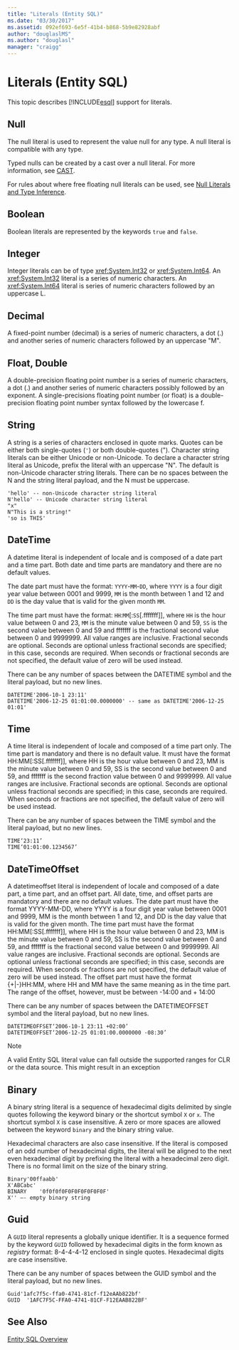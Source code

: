```yaml
---
title: "Literals (Entity SQL)"
ms.date: "03/30/2017"
ms.assetid: 092ef693-6e5f-41b4-b868-5b9e82928abf
author: "douglaslMS"
ms.author: "douglasl"
manager: "craigg"
---
```

# Literals (Entity SQL)
This topic describes [!INCLUDE[esql](../../../../../../includes/esql-md.md)] support for literals.  
  
## Null  
 The null literal is used to represent the value null for any type. A null literal is compatible with any type.  
  
 Typed nulls can be created by a cast over a null literal. For more information, see [CAST](../../../../../../docs/framework/data/adonet/ef/language-reference/cast-entity-sql.md).  
  
 For rules about where free floating null literals can be used, see [Null Literals and Type Inference](../../../../../../docs/framework/data/adonet/ef/language-reference/null-literals-and-type-inference-entity-sql.md).  
  
## Boolean  
 Boolean literals are represented by the keywords `true` and `false`.  
  
## Integer  
 Integer literals can be of type <xref:System.Int32> or <xref:System.Int64>. An <xref:System.Int32> literal is a series of numeric characters. An <xref:System.Int64> literal is series of numeric characters followed by an uppercase L.  
  
## Decimal  
 A fixed-point number (decimal) is a series of numeric characters, a dot (.) and another series of numeric characters followed by an uppercase "M".  
  
## Float, Double  
 A double-precision floating point number is a series of numeric characters, a dot (.) and another series of numeric characters possibly followed by an exponent. A single-precisions floating point number (or float) is a double-precision floating point number syntax followed by the lowercase f.  
  
## String  
 A string is a series of characters enclosed in quote marks. Quotes can be either both single-quotes (`'`) or both double-quotes ("). Character string literals can be either Unicode or non-Unicode. To declare a character string literal as Unicode, prefix the literal with an uppercase "N". The default is non-Unicode character string literals. There can be no spaces between the N and the string literal payload, and the N must be uppercase.  
  
```  
'hello' -- non-Unicode character string literal  
N'hello' -- Unicode character string literal  
"x"  
N"This is a string!"  
'so is THIS'  
```  
  
## DateTime  
 A datetime literal is independent of locale and is composed of a date part and a time part. Both date and time parts are mandatory and there are no default values.  
  
 The date part must have the format: `YYYY`-`MM`-`DD`, where `YYYY` is a four digit year value between 0001 and 9999, `MM` is the month between 1 and 12 and `DD` is the day value that is valid for the given month `MM`.  
  
 The time part must have the format: `HH`:`MM`[:`SS`[.fffffff]], where `HH` is the hour value between 0 and 23, `MM` is the minute value between 0 and 59, `SS` is the second value between 0 and 59 and fffffff is the fractional second value between 0 and 9999999. All value ranges are inclusive. Fractional seconds are optional. Seconds are optional unless fractional seconds are specified; in this case, seconds are required. When seconds or fractional seconds are not specified, the default value of zero will be used instead.  
  
 There can be any number of spaces between the DATETIME symbol and the literal payload, but no new lines.  
  
```  
DATETIME'2006-10-1 23:11'  
DATETIME'2006-12-25 01:01:00.0000000' -- same as DATETIME'2006-12-25 01:01'  
```  
  
## Time  
 A time literal is independent of locale and composed of a time part only. The time part is mandatory and there is no default value. It must have the format HH:MM[:SS[.fffffff]], where HH is the hour value between 0 and 23, MM is the minute value between 0 and 59, SS is the second value between 0 and 59, and fffffff is the second fraction value between 0 and 9999999. All value ranges are inclusive. Fractional seconds are optional. Seconds are optional unless fractional seconds are specified; in this case, seconds are required. When seconds or fractions are not specified, the default value of zero will be used instead.  
  
 There can be any number of spaces between the TIME symbol and the literal payload, but no new lines.  
  
```  
TIME‘23:11’  
TIME‘01:01:00.1234567’  
```  
  
## DateTimeOffset  
 A datetimeoffset literal is independent of locale and composed of a date part, a time part, and an offset part. All date, time, and offset parts are mandatory and there are no default values. The date part must have the format YYYY-MM-DD, where YYYY is a four digit year value between 0001 and 9999, MM is the month between 1 and 12, and DD is the day value that is valid for the given month. The time part must have the format HH:MM[:SS[.fffffff]], where HH is the hour value between 0 and 23, MM is the minute value between 0 and 59, SS is the second value between 0 and 59, and fffffff is the fractional second value between 0 and 9999999. All value ranges are inclusive. Fractional seconds are optional. Seconds are optional unless fractional seconds are specified; in this case, seconds are required. When seconds or fractions are not specified, the default value of zero will be used instead. The offset part must have the format {+&#124;-}HH:MM, where HH and MM have the same meaning as in the time part. The range of the offset, however, must be between -14:00 and + 14:00  
  
 There can be any number of spaces between the DATETIMEOFFSET symbol and the literal payload, but no new lines.  
  
```  
DATETIMEOFFSET‘2006-10-1 23:11 +02:00’  
DATETIMEOFFSET‘2006-12-25 01:01:00.0000000 -08:30’  
```  
  
> [!NOTE]
>  A valid Entity SQL literal value can fall outside the supported ranges for CLR or the data source. This might result in an exception  
  
## Binary  
 A binary string literal is a sequence of hexadecimal digits delimited by single quotes following the keyword binary or the shortcut symbol `X` or `x`. The shortcut symbol `X` is case insensitive. A zero or more spaces are allowed between the keyword `binary` and the binary string value.  
  
 Hexadecimal characters are also case insensitive. If the literal is composed of an odd number of hexadecimal digits, the literal will be aligned to the next even hexadecimal digit by prefixing the literal with a hexadecimal zero digit. There is no formal limit on the size of the binary string.  
  
```  
Binary'00ffaabb'  
X'ABCabc'  
BINARY    '0f0f0f0F0F0F0F0F0F0F'  
X'' –- empty binary string  
```  
  
## Guid  
 A `GUID` literal represents a globally unique identifier. It is a sequence formed by the keyword `GUID` followed by hexadecimal digits in the form known as *registry* format: 8-4-4-4-12 enclosed in single quotes. Hexadecimal digits are case insensitive.  
  
 There can be any number of spaces between the GUID symbol and the literal payload, but no new lines.  
  
```  
Guid'1afc7f5c-ffa0-4741-81cf-f12eAAb822bf'  
GUID  '1AFC7F5C-FFA0-4741-81CF-F12EAAB822BF'  
```  
  
## See Also  
 [Entity SQL Overview](../../../../../../docs/framework/data/adonet/ef/language-reference/entity-sql-overview.md)
